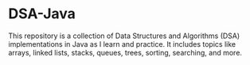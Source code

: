 # DSA-Java
This repository is a collection of Data Structures and Algorithms (DSA) implementations in Java as I learn and practice. It includes topics like arrays, linked lists, stacks, queues, trees, sorting, searching, and more.
